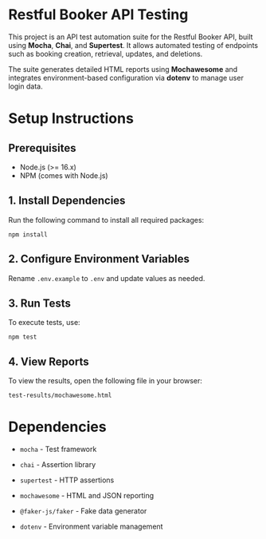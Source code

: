 # Restful Booker API Testing

This project is an API test automation suite for the Restful Booker API, built using **Mocha**, **Chai**, and **Supertest**. It allows automated testing of endpoints such as booking creation, retrieval, updates, and deletions.

The suite generates detailed HTML reports using **Mochawesome** and integrates environment-based configuration via **dotenv** to manage user login data.

# Setup Instructions

## Prerequisites
- Node.js (>= 16.x)
- NPM (comes with Node.js)

## 1. Install Dependencies

Run the following command to install all required packages:

```
npm install
```

## 2. Configure Environment Variables

Rename `.env.example` to `.env` and update values as needed.

## 3. Run Tests

To execute tests, use:

```
npm test
```


## 4. View Reports

To view the results, open the following file in your browser:

```
test-results/mochawesome.html
```

# Dependencies

- `mocha` - Test framework

- `chai` - Assertion library

- `supertest` - HTTP assertions

- `mochawesome` - HTML and JSON reporting

- `@faker-js/faker` - Fake data generator

- `dotenv` - Environment variable management
